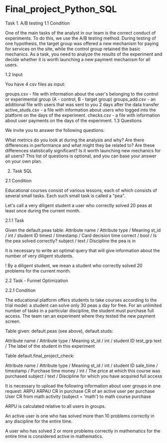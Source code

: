 # Final_project_Python_SQL

Task 1. A/B testing
1.1 Condition

One of the main tasks of the analyst in our team is the correct conduct of experiments. To do this, we use the A/B testing method. During testing of one hypothesis, the target group was offered a new mechanism for paying for services on the site, while the control group retained the basic mechanics. As a task, you need to analyze the results of the experiment and decide whether it is worth launching a new payment mechanism for all users.

1.2 Input

You have 4 csv files as input:

groups.csv - file with information about the user's belonging to the control or experimental group (A - control, B - target group)
groups_add.csv - an additional file with users that was sent to you 2 days after the data transfer
active_studs.csv - a file with information about users who logged into the platform on the days of the experiment.
checks.csv - a file with information about user payments on the days of the experiment.
1.3 Questions

We invite you to answer the following questions:

What metrics do you look at during the analysis and why?
Are there differences in performance and what might they be related to?
Are these differences statistically significant?
Is it worth launching new mechanics for all users?
This list of questions is optional, and you can base your answer on your own plan.



2. Task SQL

2.1 Condition

Educational courses consist of various lessons, each of which consists of several small tasks. Each such small task is called a "pea".

Let's call a very diligent student a user who correctly solved 20 peas at least once during the current month.

2.1.1 Task

Given the default.peas table:
Attribute name / Attribute type / Meaning
st_id / int / student ID
timest / timestamp / Card decision time
correct / bool / Is the pea solved correctly?
subject / text / Discipline the pea is in

It is necessary to write an optimal query that will give information about the number of very diligent students.

! By a diligent student, we mean a student who correctly solved 20 problems for the current month.

2.2 Task - Funnel Optimization

2.2.1 Condition

The educational platform offers students to take courses according to the trial model: a student can solve only 30 peas a day for free. For an unlimited number of tasks in a particular discipline, the student must purchase full access. The team ran an experiment where they tested the new payment screen.

Table given: default.peas (see above), default.studs:

Attribute name / Attribute type / Meaning
st_id / int / student ID
test_grp text / The label of the student in this experiment

 Table default.final_project_check:

Attribute name / Attribute type / Meaning
st_id / int / student ID
sale_time / timestamp / Purchase time
money / int / The price at which this course was purchased
subject / text / Discipline for which you have acquired full access


It is necessary to upload the following information about user groups in one request:
ARPU
ARPAU
CR in purchase
CR of an active user per purchase
User CR from math activity (subject = 'math') to math course purchase

ARPU is calculated relative to all users in groups.

An active user is one who has solved more than 10 problems correctly in any discipline for the entire time.

A user who has solved 2 or more problems correctly in mathematics for the entire time is considered active in mathematics.
